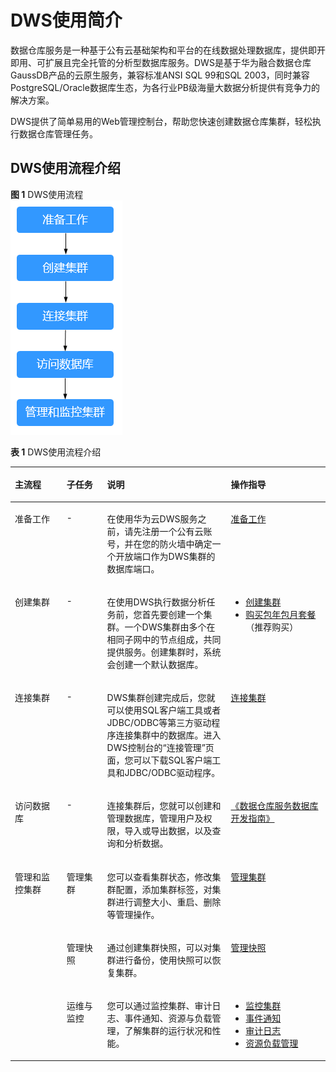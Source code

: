 # DWS使用简介<a name="dws_01_0018"></a>

数据仓库服务是一种基于公有云基础架构和平台的在线数据处理数据库，提供即开即用、可扩展且完全托管的分析型数据库服务。DWS是基于华为融合数据仓库GaussDB产品的云原生服务，兼容标准ANSI SQL 99和SQL 2003，同时兼容PostgreSQL/Oracle数据库生态，为各行业PB级海量大数据分析提供有竞争力的解决方案。

DWS提供了简单易用的Web管理控制台，帮助您快速创建数据仓库集群，轻松执行数据仓库管理任务。

## DWS使用流程介绍<a name="section9634183414258"></a>

**图 1**  DWS使用流程<a name="fig186511135153710"></a>  
![](figures/DWS使用流程.png "DWS使用流程")

**表 1**  DWS使用流程介绍

<a name="table118042014131911"></a>
<table><thead align="left"><tr id="row980471411194"><th class="cellrowborder" valign="top" width="16.41%" id="mcps1.2.5.1.1"><p id="p180431491916"><a name="p180431491916"></a><a name="p180431491916"></a>主流程</p>
</th>
<th class="cellrowborder" valign="top" width="12.879999999999999%" id="mcps1.2.5.1.2"><p id="p18804201401918"><a name="p18804201401918"></a><a name="p18804201401918"></a>子任务</p>
</th>
<th class="cellrowborder" valign="top" width="39.269999999999996%" id="mcps1.2.5.1.3"><p id="p18804514181919"><a name="p18804514181919"></a><a name="p18804514181919"></a>说明</p>
</th>
<th class="cellrowborder" valign="top" width="31.44%" id="mcps1.2.5.1.4"><p id="p68040141197"><a name="p68040141197"></a><a name="p68040141197"></a>操作指导</p>
</th>
</tr>
</thead>
<tbody><tr id="row569524210342"><td class="cellrowborder" valign="top" width="16.41%" headers="mcps1.2.5.1.1 "><p id="p13695174233413"><a name="p13695174233413"></a><a name="p13695174233413"></a>准备工作</p>
</td>
<td class="cellrowborder" valign="top" width="12.879999999999999%" headers="mcps1.2.5.1.2 "><p id="p1069513425343"><a name="p1069513425343"></a><a name="p1069513425343"></a>-</p>
</td>
<td class="cellrowborder" valign="top" width="39.269999999999996%" headers="mcps1.2.5.1.3 "><p id="p18537141515363"><a name="p18537141515363"></a><a name="p18537141515363"></a>在使用华为云DWS服务之前，请先注册一个公有云账号，并在您的防火墙中确定一个开放端口作为DWS集群的数据库端口。</p>
</td>
<td class="cellrowborder" valign="top" width="31.44%" headers="mcps1.2.5.1.4 "><p id="p1869515425343"><a name="p1869515425343"></a><a name="p1869515425343"></a><a href="准备工作.md">准备工作</a></p>
</td>
</tr>
<tr id="row1780491461916"><td class="cellrowborder" valign="top" width="16.41%" headers="mcps1.2.5.1.1 "><p id="p13805171415198"><a name="p13805171415198"></a><a name="p13805171415198"></a>创建集群</p>
</td>
<td class="cellrowborder" valign="top" width="12.879999999999999%" headers="mcps1.2.5.1.2 "><p id="p47593523814"><a name="p47593523814"></a><a name="p47593523814"></a>-</p>
</td>
<td class="cellrowborder" valign="top" width="39.269999999999996%" headers="mcps1.2.5.1.3 "><p id="p126301614114213"><a name="p126301614114213"></a><a name="p126301614114213"></a>在使用DWS执行数据分析任务前，您首先要创建一个集群。一个DWS集群由多个在相同子网中的节点组成，共同提供服务。创建集群时，系统会创建一个默认数据库。</p>
</td>
<td class="cellrowborder" valign="top" width="31.44%" headers="mcps1.2.5.1.4 "><a name="ul665919136919"></a><a name="ul665919136919"></a><ul id="ul665919136919"><li><a href="创建集群.md">创建集群</a></li><li><a href="购买包年包月套餐.md">购买包年包月套餐</a>（推荐购买）</li></ul>
</td>
</tr>
<tr id="row7867168102818"><td class="cellrowborder" valign="top" width="16.41%" headers="mcps1.2.5.1.1 "><p id="p10115122932111"><a name="p10115122932111"></a><a name="p10115122932111"></a>连接集群</p>
</td>
<td class="cellrowborder" valign="top" width="12.879999999999999%" headers="mcps1.2.5.1.2 "><p id="p208671189283"><a name="p208671189283"></a><a name="p208671189283"></a>-</p>
</td>
<td class="cellrowborder" valign="top" width="39.269999999999996%" headers="mcps1.2.5.1.3 "><p id="p7189125020373"><a name="p7189125020373"></a><a name="p7189125020373"></a>DWS集群创建完成后，您就可以使用SQL客户端工具或者JDBC/ODBC等第三方驱动程序连接集群中的数据库。进入DWS控制台的“连接管理”页面，您可以下载SQL客户端工具和JDBC/ODBC驱动程序。</p>
</td>
<td class="cellrowborder" valign="top" width="31.44%" headers="mcps1.2.5.1.4 "><p id="p142272563325"><a name="p142272563325"></a><a name="p142272563325"></a><a href="连接集群的方式.md">连接集群</a></p>
</td>
</tr>
<tr id="row193781041152120"><td class="cellrowborder" valign="top" width="16.41%" headers="mcps1.2.5.1.1 "><p id="p837864152110"><a name="p837864152110"></a><a name="p837864152110"></a>访问数据库</p>
</td>
<td class="cellrowborder" valign="top" width="12.879999999999999%" headers="mcps1.2.5.1.2 "><p id="p10378114132116"><a name="p10378114132116"></a><a name="p10378114132116"></a>-</p>
</td>
<td class="cellrowborder" valign="top" width="39.269999999999996%" headers="mcps1.2.5.1.3 "><p id="p173788411212"><a name="p173788411212"></a><a name="p173788411212"></a>连接集群后，您就可以创建和管理数据库，管理用户及权限，导入或导出数据，以及查询和分析数据。</p>
</td>
<td class="cellrowborder" valign="top" width="31.44%" headers="mcps1.2.5.1.4 "><p id="p13156361070"><a name="p13156361070"></a><a name="p13156361070"></a><a href="https://support.huaweicloud.com/devg-dws/before_you_start_0001.html" target="_blank" rel="noopener noreferrer">《数据仓库服务数据库开发指南》</a></p>
<p id="p1529591874414"><a name="p1529591874414"></a><a name="p1529591874414"></a></p>
</td>
</tr>
<tr id="row860511553219"><td class="cellrowborder" rowspan="3" valign="top" width="16.41%" headers="mcps1.2.5.1.1 "><p id="p860513551216"><a name="p860513551216"></a><a name="p860513551216"></a>管理和监控集群</p>
</td>
<td class="cellrowborder" valign="top" width="12.879999999999999%" headers="mcps1.2.5.1.2 "><p id="p156054553217"><a name="p156054553217"></a><a name="p156054553217"></a>管理集群</p>
</td>
<td class="cellrowborder" valign="top" width="39.269999999999996%" headers="mcps1.2.5.1.3 "><p id="p2580842184411"><a name="p2580842184411"></a><a name="p2580842184411"></a>您可以查看集群状态，修改集群配置，添加集群标签，对集群进行调整大小、重启、删除等管理操作。</p>
</td>
<td class="cellrowborder" valign="top" width="31.44%" headers="mcps1.2.5.1.4 "><p id="p6913258125512"><a name="p6913258125512"></a><a name="p6913258125512"></a><a href="登录DWS管理控制台.md">管理集群</a></p>
</td>
</tr>
<tr id="row18970322194014"><td class="cellrowborder" valign="top" headers="mcps1.2.5.1.1 "><p id="p59704229407"><a name="p59704229407"></a><a name="p59704229407"></a>管理快照</p>
</td>
<td class="cellrowborder" valign="top" headers="mcps1.2.5.1.2 "><p id="p10970522124011"><a name="p10970522124011"></a><a name="p10970522124011"></a>通过创建集群快照，可以对集群进行备份，使用快照可以恢复集群。</p>
</td>
<td class="cellrowborder" valign="top" headers="mcps1.2.5.1.3 "><p id="p49701122144018"><a name="p49701122144018"></a><a name="p49701122144018"></a><a href="快照概述.md">管理快照</a></p>
</td>
</tr>
<tr id="row10253419154015"><td class="cellrowborder" valign="top" headers="mcps1.2.5.1.1 "><p id="p5254101913407"><a name="p5254101913407"></a><a name="p5254101913407"></a>运维与监控</p>
</td>
<td class="cellrowborder" valign="top" headers="mcps1.2.5.1.2 "><p id="p72541519114012"><a name="p72541519114012"></a><a name="p72541519114012"></a>您可以通过监控集群、审计日志、事件通知、资源与负载管理，了解集群的运行状况和性能。</p>
</td>
<td class="cellrowborder" valign="top" headers="mcps1.2.5.1.3 "><a name="ul8102554205215"></a><a name="ul8102554205215"></a><ul id="ul8102554205215"><li><a href="监控集群.md">监控集群</a></li><li><a href="事件通知概述.md">事件通知</a></li><li><a href="查看管理控制台关键操作审计日志.md">审计日志</a></li><li><a href="https://support.huaweicloud.com/devg-dws/dws_04_0921.html" target="_blank" rel="noopener noreferrer">资源负载管理</a></li></ul>
</td>
</tr>
</tbody>
</table>

